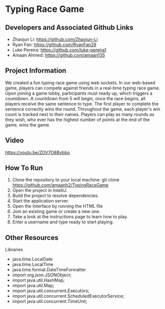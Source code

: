 # Typing Race Game

## Developers and Associated Github Links
-	Zhaojun Li: https://github.com/Zhaojun-Li
-	Ryan Fan: https://github.com/RyanFan29
-	Luke Pereira: https://github.com/luke-pereira1
-	Amaan Ahmed: https://github.com/amaan135

## Project Information

We created a fun typing race game using web sockets. In our web-based game, players can compete against friends in a real-time typing race game. Upon joining a game lobby, participants must ready up, which triggers a countdown. A countdown from 5 will begin, once the race begins, all players receive the same sentence to type. The first player to complete the sentence correctly wins the round. Throughout the game, each player's win count is tracked next to their names. Players can play as many rounds as they wish, who ever has the highest number of points at the end of the game, wins the game.

## Video

https://youtu.be/ZOV7O8Bvbbo

## How To Run
1. Clone the repository to your local machine: git clone https://github.com/amaanh2/TypingRaceGame
2. Open the project in IntelliJ.
3. Build the project to resolve dependencies.
4. Start the application server.
5. Open the Interface by running the HTML file
6. Join an existing game or create a new one.
7. Take a look at the instructions page to learn how to play.
8. Enter a username and type ready to start playing.

## Other Resources
Libraries
- java.time.LocalDate
- java.time.LocalTime
- java.time.format.DateTimeFormatter
- import org.json.JSONObject;
- import java.util.HashMap;
- import java.util.Map;
- import java.util.concurrent.Executors;
- import java.util.concurrent.ScheduledExecutorService;
- import java.util.concurrent.TimeUnit;
